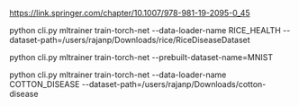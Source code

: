 https://link.springer.com/chapter/10.1007/978-981-19-2095-0_45

python cli.py mltrainer train-torch-net --data-loader-name RICE_HEALTH --dataset-path=/users/rajanp/Downloads/rice/RiceDiseaseDataset

 python cli.py mltrainer train-torch-net --prebuilt-dataset-name=MNIST

python cli.py mltrainer train-torch-net --data-loader-name COTTON_DISEASE --dataset-path=/users/rajanp/Downloads/cotton-disease